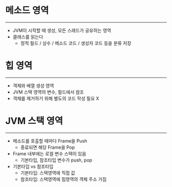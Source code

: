 # 메소드 영역
---
- JVM이 시작할 때 생성, 모든 스레드가 공유하는 영역
- 클래스를 읽는다
	- 정적 필드 / 상수 / 메소드 코드 / 생성자 코드 등을 분류 저장

# 힙 영역
---
- 객체와 배열 생성 영역
- JVM 스택 영역의 변수, 필드에서 참조
- 객체를 제거하기 위해 별도의 코드 작성 필요 X

# JVM 스택 영역
---
- 메소드를 호출할 때마다 Frame을 Push
	- 종료되면 해당 Frame을 Pop
- Frame 내부에는 로컬 변수 스택이 있음
	- 기본타입, 참조타입 변수가 push, pop
- 기본타입 vs 참조타입
	- 기본타입: 스택영역에 직접 값
	- 참조타입: 스택영역에 힙영역의 객체 주소 가짐 